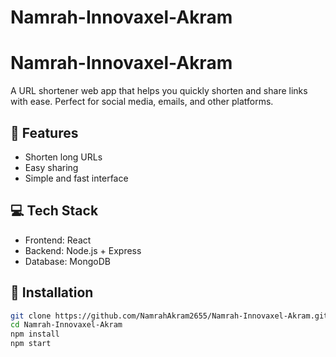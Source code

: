 # Namrah-Innovaxel-Akram

# Namrah-Innovaxel-Akram

A URL shortener web app that helps you quickly shorten and share links with ease. Perfect for social media, emails, and other platforms.

## 🔧 Features
- Shorten long URLs
- Easy sharing
- Simple and fast interface

## 💻 Tech Stack
- Frontend: React
- Backend: Node.js + Express
- Database: MongoDB

## 🚀 Installation
```bash
git clone https://github.com/NamrahAkram2655/Namrah-Innovaxel-Akram.git
cd Namrah-Innovaxel-Akram
npm install
npm start

